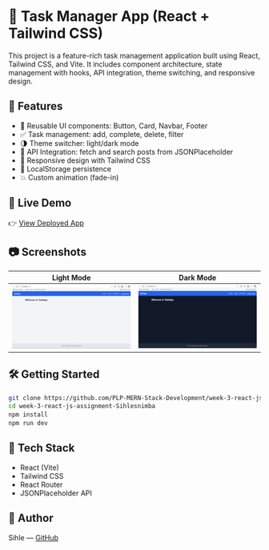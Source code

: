 # 🌟 Task Manager App (React + Tailwind CSS)

This project is a feature-rich task management application built using React, Tailwind CSS, and Vite. It includes component architecture, state management with hooks, API integration, theme switching, and responsive design.

## 🔧 Features

- 🧱 Reusable UI components: Button, Card, Navbar, Footer
- ✅ Task management: add, complete, delete, filter
- 🌗 Theme switcher: light/dark mode
- 📱 API Integration: fetch and search posts from JSONPlaceholder
- 🎨 Responsive design with Tailwind CSS
- 📀 LocalStorage persistence
- 💥 Custom animation (fade-in)

## 🚀 Live Demo

👉 [View Deployed App](https://react-js-assignment-git-main-sihles-projects-8ba8f71f.vercel.app)

## 📷 Screenshots

| Light Mode                        | Dark Mode                       |
| --------------------------------- | ------------------------------- |
| ![light](./screenshots/light.png) | ![dark](./screenshots/dark.png) |

## 🛠️ Getting Started

```bash
git clone https://github.com/PLP-MERN-Stack-Development/week-3-react-js-assignment-Sihlesnimba.git
cd week-3-react-js-assignment-Sihlesnimba
npm install
npm run dev
```

## 🧪 Tech Stack

- React (Vite)
- Tailwind CSS
- React Router
- JSONPlaceholder API

## 👤 Author

Sihle — [GitHub](https://github.com/Sihlesnimba)
